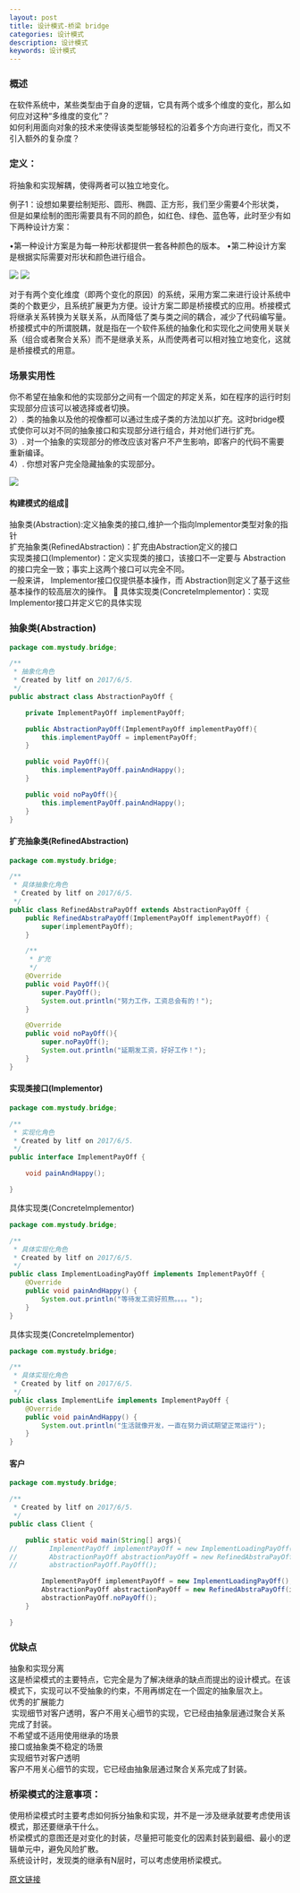 ```yaml
---
layout: post
title: 设计模式-桥梁 bridge
categories: 设计模式
description: 设计模式
keywords: 设计模式
---
```


### 概述
在软件系统中，某些类型由于自身的逻辑，它具有两个或多个维度的变化，那么如何应对这种“多维度的变化”？  
如何利用面向对象的技术来使得该类型能够轻松的沿着多个方向进行变化，而又不引入额外的复杂度？  

### 定义：
将抽象和实现解耦，使得两者可以独立地变化。

例子1：设想如果要绘制矩形、圆形、椭圆、正方形，我们至少需要4个形状类，但是如果绘制的图形需要具有不同的颜色，如红色、绿色、蓝色等，此时至少有如下两种设计方案：

•第一种设计方案是为每一种形状都提供一套各种颜色的版本。
•第二种设计方案是根据实际需要对形状和颜色进行组合。

![](https://xflovemoney.github.io/images/blog/eeccsfdsehjiiul1.png)
![](https://xflovemoney.github.io/images/blog/wdfsdfpimcv1.png)

对于有两个变化维度（即两个变化的原因）的系统，采用方案二来进行设计系统中类的个数更少，且系统扩展更为方便。设计方案二即是桥接模式的应用。桥接模式将继承关系转换为关联关系，从而降低了类与类之间的耦合，减少了代码编写量。  
桥接模式中的所谓脱耦，就是指在一个软件系统的抽象化和实现化之间使用关联关系（组合或者聚合关系）而不是继承关系，从而使两者可以相对独立地变化，这就是桥接模式的用意。 

### 场景实用性
  你不希望在抽象和他的实现部分之间有一个固定的邦定关系，如在程序的运行时刻实现部分应该可以被选择或者切换。  
  2）. 类的抽象以及他的视像都可以通过生成子类的方法加以扩充。这时bridge模式使你可以对不同的抽象接口和实现部分进行组合，并对他们进行扩充。  
  3）. 对一个抽象的实现部分的修改应该对客户不产生影响，即客户的代码不需要重新编译。  
  4）. 你想对客户完全隐藏抽象的实现部分。  

![](https://xflovemoney.github.io/images/blog/egdgdgpovcbot1.png)
  
#### 构建模式的组成
  抽象类(Abstraction):定义抽象类的接口,维护一个指向Implementor类型对象的指针  
  扩充抽象类(RefinedAbstraction)：扩充由Abstraction定义的接口  
  实现类接口(Implementor)：定义实现类的接口，该接口不一定要与 Abstraction的接口完全一致；事实上这两个接口可以完全不同。  
  一般来讲， Implementor接口仅提供基本操作，而 Abstraction则定义了基于这些基本操作的较高层次的操作。  
  具体实现类(ConcreteImplementor)：实现Implementor接口并定义它的具体实现  

### 抽象类(Abstraction)
```java
package com.mystudy.bridge;

/**
 * 抽象化角色
 * Created by litf on 2017/6/5.
 */
public abstract class AbstractionPayOff {

    private ImplementPayOff implementPayOff;

    public AbstractionPayOff(ImplementPayOff implementPayOff){
        this.implementPayOff = implementPayOff;
    }

    public void PayOff(){
        this.implementPayOff.painAndHappy();
    }

    public void noPayOff(){
        this.implementPayOff.painAndHappy();
    }
}
```

#### 扩充抽象类(RefinedAbstraction) 
```java 
package com.mystudy.bridge;

/**
 * 具体抽象化角色
 * Created by litf on 2017/6/5.
 */
public class RefinedAbstraPayOff extends AbstractionPayOff {
    public RefinedAbstraPayOff(ImplementPayOff implementPayOff) {
        super(implementPayOff);
    }

    /**
     * 扩充
     */
    @Override
    public void PayOff(){
        super.PayOff();
        System.out.println("努力工作，工资总会有的！");
    }

    @Override
    public void noPayOff(){
        super.noPayOff();
        System.out.println("延期发工资，好好工作！");
    }
}

```

#### 实现类接口(Implementor)
```java
package com.mystudy.bridge;

/**
 * 实现化角色
 * Created by litf on 2017/6/5.
 */
public interface ImplementPayOff {

    void painAndHappy();

}

```
具体实现类(ConcreteImplementor)
```java
package com.mystudy.bridge;

/**
 * 具体实现化角色
 * Created by litf on 2017/6/5.
 */
public class ImplementLoadingPayOff implements ImplementPayOff {
    @Override
    public void painAndHappy() {
        System.out.println("等待发工资好煎熬。。。。");
    }
}
```
具体实现类(ConcreteImplementor)

```java
package com.mystudy.bridge;

/**
 * 具体实现化角色
 * Created by litf on 2017/6/5.
 */
public class ImplementLife implements ImplementPayOff {
    @Override
    public void painAndHappy() {
        System.out.println("生活就像开发，一直在努力调试期望正常运行");
    }
}

```

#### 客户
```java
package com.mystudy.bridge;

/**
 * Created by litf on 2017/6/5.
 */
public class Client {

    public static void main(String[] args){
//        ImplementPayOff implementPayOff = new ImplementLoadingPayOff();
//        AbstractionPayOff abstractionPayOff = new RefinedAbstraPayOff(implementPayOff);
//        abstractionPayOff.PayOff();

        ImplementPayOff implementPayOff = new ImplementLoadingPayOff();
        AbstractionPayOff abstractionPayOff = new RefinedAbstraPayOff(implementPayOff);
        abstractionPayOff.noPayOff();
    }

}

```

### 优缺点

抽象和实现分离  
  这是桥梁模式的主要特点，它完全是为了解决继承的缺点而提出的设计模式。在该模式下，实现可以不受抽象的约束，不用再绑定在一个固定的抽象层次上。  
优秀的扩展能力  
 实现细节对客户透明，客户不用关心细节的实现，它已经由抽象层通过聚合关系完成了封装。  
不希望或不适用使用继承的场景  
接口或抽象类不稳定的场景  
实现细节对客户透明  
  客户不用关心细节的实现，它已经由抽象层通过聚合关系完成了封装。
  
### 桥梁模式的注意事项：

使用桥梁模式时主要考虑如何拆分抽象和实现，并不是一涉及继承就要考虑使用该模式，那还要继承干什么。  
桥梁模式的意图还是对变化的封装，尽量把可能变化的因素封装到最细、最小的逻辑单元中，避免风险扩散。  
系统设计时，发现类的继承有N层时，可以考虑使用桥梁模式。   


[原文链接](http://www.cnblogs.com/muzongyan/archive/2010/09/01/1815153.html)
 